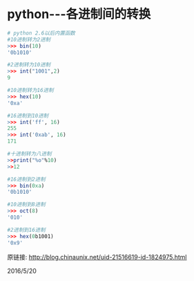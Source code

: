 # python---各进制间的转换

```r
# python 2.6以后内置函数
#10进制转为2进制
>>> bin(10)
'0b1010'

#2进制转为10进制
>>> int("1001",2)
9

#10进制转为16进制
>>> hex(10)
'0xa'

#16进制到10进制
>>> int('ff', 16)
255
>>> int('0xab', 16)
171

#十进制转为八进制
>>print("%o"%10)
>>12

#16进制到2进制
>>> bin(0xa)
'0b1010'

#10进制到8进制
>>> oct(8)
'010'

#2进制到16进制
>>> hex(0b1001)
'0x9'
```


原链接: http://blog.chinaunix.net/uid-21516619-id-1824975.html  


2016/5/20  
